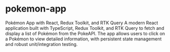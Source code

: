 # pokemon-app
Pokémon App with React, Redux Toolkit, and RTK Query A modern React application built with TypeScript, Redux Toolkit, and RTK Query to fetch and display a list of Pokémon from the PokeAPI. The app allows users to click on a Pokémon to view detailed information, with persistent state management and robust unit/integration testing.
